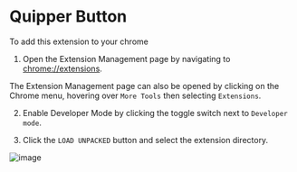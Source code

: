 # Quipper Button

To add this extension to your chrome

1. Open the Extension Management page by navigating to [chrome://extensions](chrome://extensions).

  The Extension Management page can also be opened by clicking on the Chrome menu, hovering over `More Tools` then selecting `Extensions`.
  
2. Enable Developer Mode by clicking the toggle switch next to `Developer mode`.

3. Click the `LOAD UNPACKED` button and select the extension directory.

![image](https://developer.chrome.com/static/images/get_started/load_extension.png)
